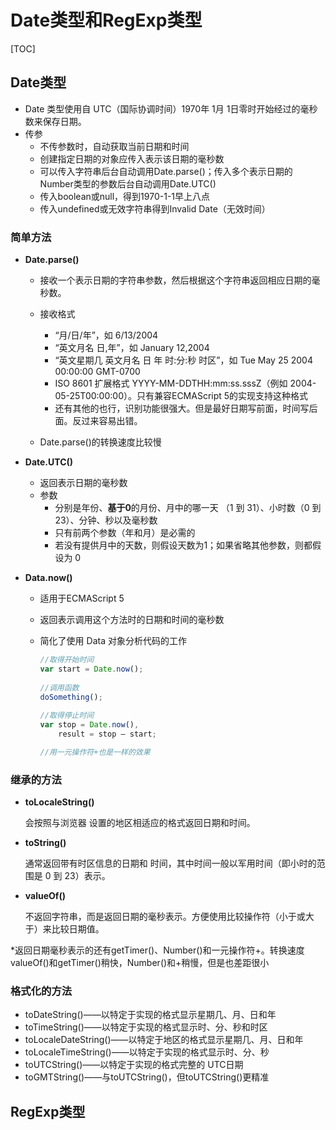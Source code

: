 # Date类型和RegExp类型

[TOC]

## Date类型

- Date 类型使用自 UTC（国际协调时间）1970年 1月 1日零时开始经过的毫秒数来保存日期。
- 传参
  - 不传参数时，自动获取当前日期和时间
  - 创建指定日期的对象应传入表示该日期的毫秒数
  - 可以传入字符串后台自动调用Date.parse()；传入多个表示日期的Number类型的参数后台自动调用Date.UTC()
  - 传入boolean或null，得到1970-1-1早上八点
  - 传入undefined或无效字符串得到Invalid Date（无效时间）



### 简单方法

- **Date.parse()**

  - 接收一个表示日期的字符串参数，然后根据这个字符串返回相应日期的毫秒数。

  - 接收格式
    - “月/日/年”，如 6/13/2004
    - “英文月名 日,年”，如 January 12,2004
    - “英文星期几 英文月名 日 年 时:分:秒 时区”，如 Tue May 25 2004 00:00:00 GMT-0700
    - ISO 8601 扩展格式 YYYY-MM-DDTHH:mm:ss.sssZ（例如 2004-05-25T00:00:00）。只有兼容ECMAScript 5的实现支持这种格式
    - 还有其他的也行，识别功能很强大。但是最好日期写前面，时间写后面。反过来容易出错。 
  - Date.parse()的转换速度比较慢
- **Date.UTC()**

  - 返回表示日期的毫秒数
  - 参数
    - 分别是年份、**基于0**的月份、月中的哪一天 （1 到 31）、小时数（0 到 23）、分钟、秒以及毫秒数
    - 只有前两个参数（年和月）是必需的
    - 若没有提供月中的天数，则假设天数为1；如果省略其他参数，则都假设为 0

- **Data.now()**

  - 适用于ECMAScript 5

  - 返回表示调用这个方法时的日期和时间的毫秒数

  - 简化了使用 Data 对象分析代码的工作

    ```javascript
    //取得开始时间 
    var start = Date.now(); 
     
    //调用函数 
    doSomething(); 
     
    //取得停止时间
    var stop = Date.now(),     
        result = stop – start;
    
    //用一元操作符+也是一样的效果
    ```

    

### 继承的方法

- **toLocaleString()**

  会按照与浏览器 设置的地区相适应的格式返回日期和时间。

- **toString()**

  通常返回带有时区信息的日期和 时间，其中时间一般以军用时间（即小时的范围是 0 到 23）表示。

- **valueOf()**

  不返回字符串，而是返回日期的毫秒表示。方便使用比较操作符（小于或大于）来比较日期值。



*返回日期毫秒表示的还有getTimer()、Number()和一元操作符+。转换速度valueOf()和getTimer()稍快，Number()和+稍慢，但是也差距很小



### 格式化的方法

-  toDateString()——以特定于实现的格式显示星期几、月、日和年
-  toTimeString()——以特定于实现的格式显示时、分、秒和时区
- toLocaleDateString()——以特定于地区的格式显示星期几、月、日和年
- toLocaleTimeString()——以特定于实现的格式显示时、分、秒  
- toUTCString()——以特定于实现的格式完整的 UTC日期
- toGMTString()——与toUTCString()，但toUTCString()更精准



## RegExp类型
